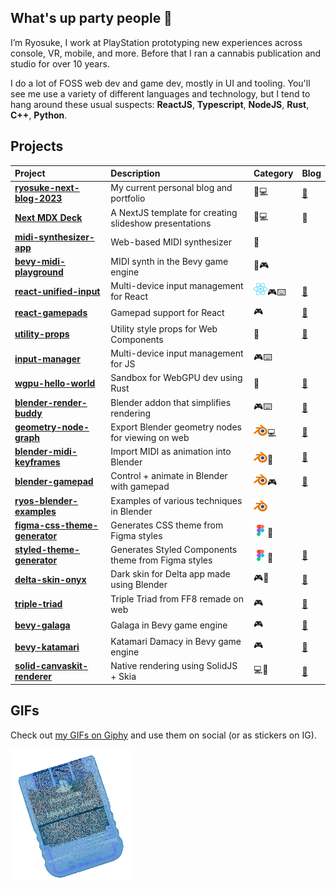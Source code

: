 ## What's up party people 🤘

I’m Ryosuke, I work at PlayStation prototyping new experiences across console, VR, mobile, and more. Before that I ran a cannabis publication and studio for over 10 years.

I do a lot of FOSS web dev and game dev, mostly in UI and tooling. You'll see me use a variety of different languages and technology, but I tend to hang around these usual suspects: **ReactJS**, **Typescript**, **NodeJS**, **Rust**, **C++**, **Python**.

## Projects

| Project                                                                                    | Description                                            | Category                                | Blog                                                                                                                                                             |
| :----------------------------------------------------------------------------------------- | :----------------------------------------------------- | :-------------------------------------- | :--------------------------------------------------------------------------------------------------------------------------------------------------------------- |
| [**ryosuke-next-blog-2023**](https://github.com/whoisryosuke/ryosuke-next-blog-2023)       | My current personal blog and portfolio                 | 📘💻                                    | [🔗](https://whoisryosuke.com/blog/2024/the-vision-pro-redesign-of-2024)                                                                                         |
| [**Next MDX Deck**](https://github.com/whoisryosuke/next-mdx-deck)                         | A NextJS template for creating slideshow presentations | 📘💻                                    | 🔗                                                                                                                                                               |
| [**midi-synthesizer-app**](https://github.com/whoisryosuke/midi-synthesizer-app)           | Web-based MIDI synthesizer                             | 🎹                                      |                                                                                                                                                                  |
| [**bevy-midi-playground**](https://github.com/whoisryosuke/bevy-midi-playground)           | MIDI synth in the Bevy game engine                     | 🎹🎮                                    |
| [**react-unified-input**](https://github.com/whoisryosuke/react-unified-input)             | Multi-device input management for React                | ![ReactJS](./assets/icon-react.png)🎮⌨️ | [🔗](https://whoisryosuke.com/blog/2024/focus-and-spatial-navigation-in-react)                                                                                   |
| [**react-gamepads**](https://github.com/whoisryosuke/react-gamepads)                       | Gamepad support for React                              | 🎮                                      | [🔗](https://whoisryosuke.com/blog/2020/adding-game-controller-input-to-react)                                                                                   |
| [**utility-props**](https://github.com/whoisryosuke/utility-props)                         | Utility style props for Web Components                 | 🎨                                      | [🔗](https://whoisryosuke.com/blog/2020/utility-props-for-web-components)                                                                                        |
| [**input-manager**](https://github.com/whoisryosuke/input-manager)                         | Multi-device input management for JS                   | 🎮⌨️                                    |                                                                                                                                                                  |
| [**wgpu-hello-world**](https://github.com/whoisryosuke/wgpu-hello-world)                   | Sandbox for WebGPU dev using Rust                      | 🌈                                      | [🔗](https://whoisryosuke.com/blog/2022/primitive-geometry-in-wgpu-and-rust)                                                                                     |
| [**blender-render-buddy**](https://github.com/whoisryosuke/blender-render-buddy)           | Blender addon that simplifies rendering                | 🎮⌨️                                    | [🔗](https://whoisryosuke.com/blog/2024/how-i-made-the-render-buddy-blender-plugin)                                                                              |
| [**geometry-node-graph**](https://github.com/whoisryosuke/geometry-node-graph)             | Export Blender geometry nodes for viewing on web       | ![Blender](./assets/icon-blender.png)💻 | [🔗](https://whoisryosuke.com/blog/2023/exporting-geometry-nodes-from-blender)                                                                                   |
| [**blender-midi-keyframes**](https://github.com/whoisryosuke/blender-midi-keyframes)       | Import MIDI as animation into Blender                  | ![Blender](./assets/icon-blender.png)🎹 | [🔗](https://whoisryosuke.com/blog/2024/midi-powered-animations-in-blender)                                                                                      |
| [**blender-gamepad**](https://github.com/whoisryosuke/blender-gamepad)                     | Control + animate in Blender with gamepad              | ![Blender](./assets/icon-blender.png)🎮 | [🔗](https://whoisryosuke.com/blog/2024/using-gamepads-in-blender)                                                                                               |
| [**ryos-blender-examples**](https://github.com/whoisryosuke/ryos-blender-examples)         | Examples of various techniques in Blender              | ![Blender](./assets/icon-blender.png)   |                                                                                                                                                                  |
| [**figma-css-theme-generator**](https://github.com/whoisryosuke/figma-css-theme-generator) | Generates CSS theme from Figma styles                  | ![Figma](./assets/icon-figma.png)🎨     |                                                                                                                                                                  |
| [**styled-theme-generator**](https://github.com/whoisryosuke/styled-theme-generator)       | Generates Styled Components theme from Figma styles    | ![Figma](./assets/icon-figma.png)🎨     | [🔗](https://whoisryosuke.com/blog/2020/syncing-figma-styles-with-css-in-js)                                                                                     |
| [**delta-skin-onyx**](https://github.com/whoisryosuke/delta-skin-onyx)                     | Dark skin for Delta app made using Blender             | 🎮🎨                                    | [🔗](https://whoisryosuke.com/blog/2024/the-guide-for-designing-delta-skins)                                                                                     |
| [**triple-triad**](https://github.com/whoisryosuke/triple-triad)                           | Triple Triad from FF8 remade on web                    | 🎮                                      | [🔗](https://whoisryosuke.com/blog/2024/recreating-triple-triad-in-reactjs)                                                                                      |
| [**bevy-galaga**](https://github.com/whoisryosuke/bevy-galaga)                             | Galaga in Bevy game engine                             | 🎮                                      | [🔗](https://whoisryosuke.com/blog/2023/making-galaga-in-rust-with-bevy-part-1)                                                                                  |
| [**bevy-katamari**](https://github.com/whoisryosuke/bevy-katamari)                         | Katamari Damacy in Bevy game engine                    | 🎮                                      | [🔗](https://whoisryosuke.com/blog/2023/making-katamari-for-bevy-game-jam)                                                                                       |
| [**solid-canvaskit-renderer**](https://github.com/whoisryosuke/solid-canvaskit-renderer)   | Native rendering using SolidJS + Skia                  | 💻🌈                                    | [🔗](<[https://whoisryosuke.com/blog/2023/making-katamari-for-bevy-game-jam](https://whoisryosuke.com/blog/2022/ditch-the-dom-with-solidjs-and-skia-canvaskit)>) |

## GIFs

Check out [my GIFs on Giphy](https://giphy.com/whoisryosuke) and use them on social (or as stickers on IG).

[![PS1 Memory Card in Island Blue color scheme](./assets/memory-card.gif)](https://giphy.com/whoisryosuke)
